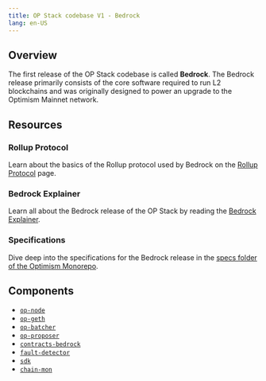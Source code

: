 ```yaml
---
title: OP Stack codebase V1 - Bedrock
lang: en-US
---
```


## Overview

The first release of the OP Stack codebase is called **Bedrock**.
The Bedrock release primarily consists of the core software required to run L2 blockchains and was originally designed to power an upgrade to the Optimism Mainnet network.

## Resources

### Rollup Protocol

Learn about the basics of the Rollup protocol used by Bedrock on the [Rollup Protocol](https://community.optimism.io/docs/protocol/2-rollup-protocol/) page.

### Bedrock Explainer

Learn all about the Bedrock release of the OP Stack by reading the [Bedrock Explainer](./explainer.md).

### Specifications

Dive deep into the specifications for the Bedrock release in the [specs folder of the Optimism Monorepo](https://github.com/sliceledger-blockchain/slice-ledger/blob/develop/specs/README.md).

## Components

- [`op-node`](https://github.com/sliceledger-blockchain/slice-ledger/tree/develop/op-node)
- [`op-geth`](https://github.com/ethereum-optimism/op-geth)
- [`op-batcher`](https://github.com/sliceledger-blockchain/slice-ledger/tree/develop/op-batcher)
- [`op-proposer`](https://github.com/sliceledger-blockchain/slice-ledger/tree/develop/op-proposer)
- [`contracts-bedrock`](https://github.com/sliceledger-blockchain/slice-ledger/tree/develop/packages/contracts-bedrock)
- [`fault-detector`](https://github.com/sliceledger-blockchain/slice-ledger/tree/develop/packages/fault-detector)
- [`sdk`](https://github.com/sliceledger-blockchain/slice-ledger/tree/develop/packages/sdk)
- [`chain-mon`](https://github.com/sliceledger-blockchain/slice-ledger/tree/develop/packages/chain-mon)